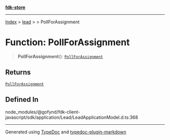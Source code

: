 [**fdk-store**](../../../README.md)
***

[Index](../../../API.md) > [lead](../../README.md) > [<internal>](../README.md) > PollForAssignment

# Function: PollForAssignment

> **PollForAssignment**(): [`PollForAssignment`](../type-aliases/type-alias.PollForAssignment.md)

## Returns

[`PollForAssignment`](../type-aliases/type-alias.PollForAssignment.md)

## Defined In

node\_modules/@gofynd/fdk-client-javascript/sdk/application/Lead/LeadApplicationModel.d.ts:368

***
Generated using [TypeDoc](https://typedoc.org/) and [typedoc-plugin-markdown](https://www.npmjs.com/package/typedoc-plugin-markdown)
